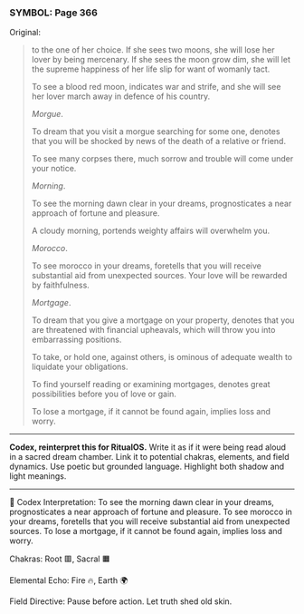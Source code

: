 ### SYMBOL: Page 366

Original:
> to the one of her choice. If she sees two moons, she will lose
> her lover by being mercenary. If she sees the moon grow dim,
> she will let the supreme happiness of her life slip for want
> of womanly tact.
> 
> 
> To see a blood red moon, indicates war and strife, and she will see
> her lover march away in defence of his country.
> 
> 
> _Morgue_.
> 
> 
> To dream that you visit a morgue searching for some one, denotes that you
> will be shocked by news of the death of a relative or friend.
> 
> 
> To see many corpses there, much sorrow and trouble will come
> under your notice.
> 
> 
> _Morning_.
> 
> 
> To see the morning dawn clear in your dreams, prognosticates a near
> approach of fortune and pleasure.
> 
> 
> A cloudy morning, portends weighty affairs will overwhelm you.
> 
> 
> _Morocco_.
> 
> 
> To see morocco in your dreams, foretells that you will receive substantial
> aid from unexpected sources. Your love will be rewarded by faithfulness.
> 
> 
> _Mortgage_.
> 
> 
> To dream that you give a mortgage on your property, denotes that you
> are threatened with financial upheavals, which will throw you
> into embarrassing positions.
> 
> 
> To take, or hold one, against others, is ominous of adequate wealth
> to liquidate your obligations.
> 
> 
> To find yourself reading or examining mortgages, denotes great possibilities
> before you of love or gain.
> 
> 
> To lose a mortgage, if it cannot be found again, implies loss and worry.

---

**Codex, reinterpret this for RitualOS.**
Write it as if it were being read aloud in a sacred dream chamber.
Link it to potential chakras, elements, and field dynamics.
Use poetic but grounded language.
Highlight both shadow and light meanings.

---

🔁 Codex Interpretation:
To see the morning dawn clear in your dreams, prognosticates a near approach of fortune and pleasure. To see morocco in your dreams, foretells that you will receive substantial aid from unexpected sources. To lose a mortgage, if it cannot be found again, implies loss and worry.

Chakras: Root 🟥, Sacral 🟧

Elemental Echo: Fire 🔥, Earth 🌍

Field Directive: Pause before action. Let truth shed old skin.
